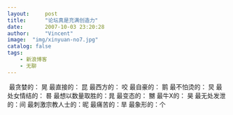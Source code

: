 ```yaml
---
layout:     post
title:      "论坛真是充满创造力"
date:       2007-10-03 23:20:28
author:     "Vincent"
image:  "img/xinyuan-no7.jpg"
catalog: false
tags:
    - 新浪博客
    - 无聊
---
```



 最贪婪的： 晃
 最直接的： 昆
 最西方的： 咬
 最自豪的： 鹅
 最不怕烫的： 炅
 最处女情结的： 晷
 最想以数量取胜的：晁
 最变态的： 嬲
 最牛X的： 昊
 最无处发泄的：间
 最刺激宗教人士的：昵
 最痛苦的：旱
 最象形的：个



